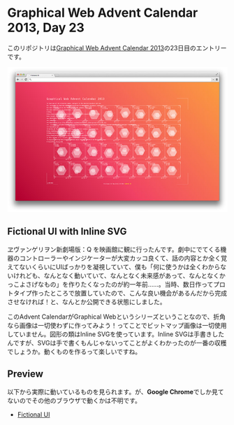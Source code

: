 # Graphical Web Advent Calendar 2013, Day 23

このリポジトリは[Graphical Web Advent Calendar 2013](http://www.adventar.org/calendars/68)の23日目のエントリーです。

![capture](capture.jpg)

## Fictional UI with Inline SVG

ヱヴァンゲリヲン新劇場版：Q を映画館に観に行ったんです。劇中にでてくる機器のコントローラーやインジケーターが大変カッコ良くて、話の内容とか全く覚えてないくらいにUIばっかりを凝視していて、僕も「何に使うかは全くわからないけれども、なんとなく動いていて、なんとなく未来感があって、なんとなくかっこよさげなもの」を作りたくなったのが約一年前……。当時、数日作ってプロトタイプ作ったところで放置していたので、こんな良い機会があるんだから完成させなければ！と、なんとか公開できる状態にしました。

このAdvent CalendarがGraphical Webというシリーズということなので、折角なら画像は一切使わずに作ってみよう！ってことでビットマップ画像は一切使用していません。図形の類はInline SVGを使っています。Inline SVGは手書きしたんですが、SVGは手で書くもんじゃないってことがよくわかったのが一番の収穫でしょうか。動くものを作るって楽しいですね。

## Preview

以下から実際に動いているものを見られます。が、**Google Chrome**でしか見てないのでその他のブラウザで動くかは不明です。

* [Fictional UI](http://saucer-jp.github.io/fictional-UI)